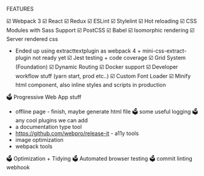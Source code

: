 FEATURES

☑️ Webpack 3
☑️ React
☑️ Redux
☑️ ESLint
☑️ Stylelint
☑️ Hot reloading
☑️ CSS Modules with Sass Support
☑️ PostCSS
☑️ Babel
☑️ Isomorphic rendering
☑️ Server rendered css
  - Ended up using extracttextplugin as webpack 4 + mini-css-extract-plugin not ready yet
☑️ Jest testing + code coverage
☑️ Grid System (Foundation)
☑️ ️Dynamic Routing
☑️ Docker support
☑️ Developer workflow stuff (yarn start, prod etc..)
☑️ Custom Font Loader
☑️ Minify html component, also inline styles and scripts in production

🗳️ Progressive Web App stuff
  - offline page - finish, maybe generate html file
🗳️ some useful logging
🗳️ any cool plugins we can add
  - a documentation type tool
  - https://github.com/webpro/release-it
  ️- a11y tools
  - image optimization
  - webpack tools

🗳️ Optimization + Tidying
🗳️ Automated browser testing
🗳️ commit linting webhook
